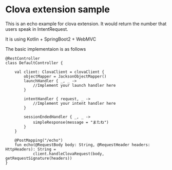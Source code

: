 # Clova extension sample
This is an echo example for clova extension. It would return the number that users speak in IntentRequest.

It is using Kotlin + SpringBoot2 + WebMVC

The basic implementaion is as follows
```
@RestController
class DefaultController {

    val client: ClovaClient = clovaClient {
        objectMapper = JacksonObjectMapper()
        launchHandler { _, _ ->
            //Implement your launch handler here
        }

        intentHandler { request, _ ->
            //Implement your intent handler here
        }

        sessionEndedHandler { _, _ ->
            simpleResponse(message = "またね")
        }
    }

    @PostMapping("/echo")
    fun echo(@RequestBody body: String, @RequestHeader headers: HttpHeaders): String =
            client.handleClovaRequest(body, getRequestSignature(headers))
}
```